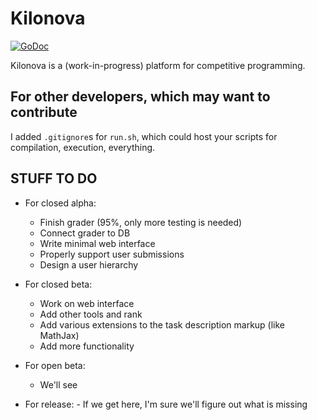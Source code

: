 # Kilonova

[![GoDoc](https://godoc.org/github.com/KiloProjects/Kilonova?status.svg)](https://godoc.org/github.com/KiloProjects/Kilonova)

Kilonova is a (work-in-progress) platform for competitive programming.

## For other developers, which may want to contribute

I added `.gitignore`s for `run.sh`, which could host your scripts for compilation, execution, everything.

## STUFF TO DO

-   For closed alpha:

    -   Finish grader (95%, only more testing is needed)
    -   Connect grader to DB
    -   Write minimal web interface
    -   Properly support user submissions
    -   Design a user hierarchy

-   For closed beta:

    -   Work on web interface
    -   Add other tools and rank
    -   Add various extensions to the task description markup (like MathJax)
    -   Add more functionality

-   For open beta:

    -   We'll see

-   For release: - If we get here, I'm sure we'll figure out what is missing
